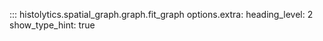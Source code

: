 ::: histolytics.spatial_graph.graph.fit_graph
    options.extra:
      heading_level: 2
      show_type_hint: true

